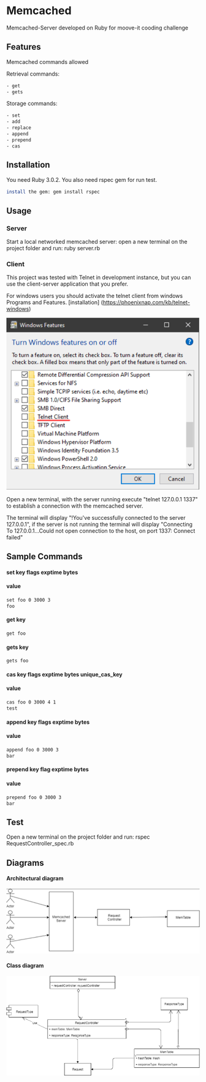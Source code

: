 # Memcached
Memcached-Server developed on Ruby for moove-it cooding challenge

## Features
Memcached commands allowed 

Retrieval commands:

    - get
    - gets

Storage commands:

    - set
    - add
    - replace
    - append
    - prepend
    - cas

## Installation

You need Ruby 3.0.2.
You also need rspec gem for run test.

```bash
install the gem: gem install rspec
```

## Usage

### Server
Start a local networked memcached server: open a new terminal on the project folder and run: ruby server.rb

### Client

This project was tested with Telnet in development instance, but you can use the client-server application that you prefer.

For windows users you should activate the telnet client from windows Programs and Features.
 [installation] (https://phoenixnap.com/kb/telnet-windows)

 ![alt text](https://github.com/MaximilianoBadiola/Memcached/blob/main/Img/TelnetExample.png?raw=true)
 

 Open a new terminal, with the server running execute "telnet 127.0.0.1 1337" to establish a connection with the memcached server.

 The terminal will display "!You've successfully connected to the server 127.0.0.1", if the server is not running the terminal will display "Connecting To 127.0.0.1...Could not open connection to the host, on port 1337: Connect failed"


 ## Sample Commands

#### set key flags exptime bytes  
#### value 

    set foo 0 3000 3 
    foo

#### get key

    get foo

#### gets key

    gets foo
    
#### cas key flags exptime bytes unique_cas_key
#### value

    cas foo 0 3000 4 1
    test 

#### append key flags exptime bytes
#### value

    append foo 0 3000 3
    bar

#### prepend key flag exptime bytes
#### value

    prepend foo 0 3000 3
    bar

## Test

Open a new terminal on the project folder and run: rspec RequestController_spec.rb

## Diagrams

#### Architectural diagram

 ![alt text](https://github.com/MaximilianoBadiola/Memcached/blob/main/Img/MemcachedArchDiagram.png?raw=true)


#### Class diagram

 ![alt text](https://github.com/MaximilianoBadiola/Memcached/blob/main/Img/MemcachedClassDiagram.png?raw=true)
